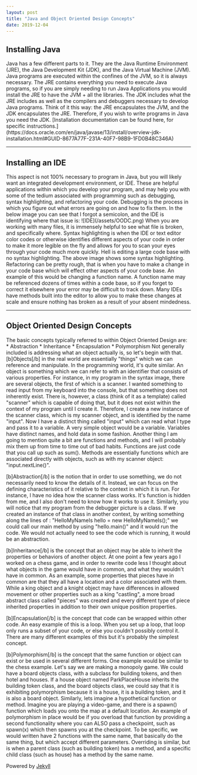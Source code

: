 ```yaml
---
layout: post
title: "Java and Object Oriented Design Concepts"
date: 2019-12-04
---
```


<h2>Installing Java</h2>  
Java has a few different parts to it. They are the Java Runtime Environment (JRE), the Java Development Kit (JDK), and the Java Virtual Machine (JVM). Java programs are executed within the confines of the JVM, so it is always necessary. The JRE contains everything you need to execute Java programs, so if you are simply needing to run Java Applications you would install the JRE to have the JVM + all the libraries. The JDK includes what the JRE includes as well as the compilers and debuggers necessary to develop Java programs. Think of it this way: the JRE encapsulates the JVM, and the JDK encapsulates the JRE. Therefore, if you wish to write programs in Java you need the JDK.  
[Installation documentation can be found here, for specific instructions.](https://docs.oracle.com/en/java/javase/13/install/overview-jdk-installation.html#GUID-8677A77F-231A-40F7-98B9-1FD0B48C346A)  
<hr>  
<h2>Installing an IDE</h2>  
This aspect is not 100% necessary to program in Java, but you will likely want an integrated development environment, or IDE. These are helpful applications within which you develop your program, and may help you with some of the tedium associated with programming such as debugging, syntax highlighting, and refactoring your code. Debugging is the process in which you figure out what errors are going on and how to fix them. In the below image you can see that I forgot a semicolon, and the IDE is identifying where that issue is:  
![IDE](/assets/OODC.png)  
When you are working with many files, it is immensely helpful to see what file is broken, and specifically where. Syntax highlighting is when the IDE or text editor color codes or otherwise identifies different aspects of your code in order to make it more legible on the fly and allows for you to scan your eyes through your code much more quickly. Hell is editing a large code base with no syntax highlighting. The above image shows some syntax highlighting. Refactoring can be pretty rough, that is when you have to make a change in your code base which will effect other aspects of your code base. An example of this would be changing a function name. A function name may be referenced dozens of times within a code base, so if you forget to correct it elsewhere your error may be difficult to track down. Many IDEs have methods built into the editor to allow you to make these changes at scale and ensure nothing has broken as a result of your absent mindedness.   
<hr>  
<h2>Object Oriented Design Concepts</h2>  
The basic concepts typically referred to within Object Oriented Design are:   
* Abstraction  
* Inheritance  
* Encapsulation  
* Polymorphism   
Not generally included is addressing what an object actually is, so let's begin with that. [b]Objects[/b] in the real world are essentially "things" which we can reference and manipulate. In the programming world, it's quite similar. An object is something which we can refer to with an identifier that consists of various properties. For instance, in my program in the syntax image, there are several objects, the first of which is a scanner. I wanted something to read input from my keyboard into the console, but that something does not inherently exist. There is, however, a class (think of it as a template) called "scanner" which is capable of doing that, but it does not exist within the context of my program until I create it. Therefore, I create a new instance of the scanner class, which is my scanner object, and is identified by the name "input". Now I have a distinct thing called "input" which can read what I type and pass it to a variable. A very simple object would be a variable. Variables have distinct names, and hold data in some fashion. Another thing I am going to mention quite a bit are functions and methods, and I will probably mix them up from time to time out of bad habits. Functions are just code that you call up such as sum(). Methods are essentially functions which are associated directly with objects, such as with my scanner object: "input.nextLine()".  

[b]Abstraction[/b] is the notion that in order to use something, we do not necessarily need to know the details of it. Instead, we can focus on the defining characteristics of it relative to the context in which it is run. For instance, I have no idea how the scanner class works. It's function is hidden from me, and I also don't need to know how it works to use it. Similarly, you will notice that my program from the debugger picture is a class. If we created an instance of that class in another context, by writing something along the lines of : "HelloMyNameIs hello = new HelloMyNameIs();" we could call our main method by using "hello.main()" and it would run the code. We would not actually need to see the code which is running, it would be an abstraction.  

[b]Inheritance[/b] is the concept that an object may be able to inherit the properties or behaviors of another object. At one point a few years ago I worked on a chess game, and in order to rewrite code less I thought about what objects in the game would have in common, and what they wouldn't have in common. As an example, some properties that pieces have in common are that they all have a location and a color associated with them. While a king object and a knight object may have differences in allowed movement or other properties such as a king "castling", a more broad abstract class called "pieces" was created and every different type of piece inherited properties in addition to their own unique position properties.  

[b]Encapsulation[/b] is the concept that code can be wrapped within other code. An easy example of this is a loop. When you set up a loop, that loop only runs a subset of your code, or else you couldn't possibly control it. There are many different examples of this but it's probably the simplest concept.  

[b]Polymorphism[/b] is the concept that the same function or object can exist or be used in several different forms. One example would be similar to the chess example. Let's say we are making a monopoly game. We could have a board objects class, with a subclass for building tokens, and then hotel and houses. If a house object named ParkPlaceHouse inherits the building token class, and the board objects class, we could say that it is exhibiting polymorphism because it is a house, it is a building token, and it is also a board object. Similarly, lets imagine a hypothetical function or method. Imagine you are playing a video-game, and there is a spawn() function which loads you onto the map at a default location. An example of polymorphism in place would be if you overload that function by providing a second functionality where you can ALSO pass a checkpoint, such as spawn(x) which then spawns you at the checkpoint. To be specific, we would written have 2 functions with the same name, that basically do the same thing, but which accept different parameters. Overriding is similar, but is when a parent class (such as building token) has a method, and a specific child class (such as house) has a method by the same name.  

Powered by [Jekyll](http://jekyllrb.com)  
